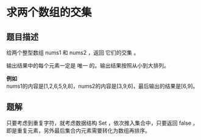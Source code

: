# 求两个数组的交集

## 题目描述 

给两个整型数组 nums1 和 nums2 ，返回 它们的交集 。

输出结果中的每个元素一定是 唯一 的。输出结果按照从小到大排列。

__例如__ <br/>
nums1的内容是[1,2,6,5,9,8]，nums2的内容是[3,9,6]，最后输出的结果是[6,9]。

## 题解
只要考虑到重复字符，就考虑数据结构 Set ，依次推入集合中，只要返回 false ，即是重复元素，另外最后集合内元素需要转化为数组再排序。